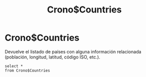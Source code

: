 ﻿---
SidebarGroup: index-misc-views
title: Crono$Countries
Autogenerated: true
---

# Crono$Countries


Devuelve el listado de países con alguna información relacionada (población, longitud, latitud, código ISO, etc.).

```
select *
from Crono$Countries
```
